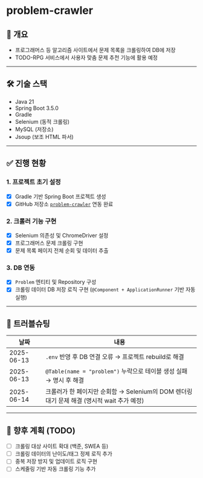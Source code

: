 # problem-crawler

## 📌 개요
- 프로그래머스 등 알고리즘 사이트에서 문제 목록을 크롤링하여 DB에 저장
- TODO-RPG 서비스에서 사용자 맞춤 문제 추천 기능에 활용 예정

---

## 🛠 기술 스택
- Java 21
- Spring Boot 3.5.0
- Gradle
- Selenium (동적 크롤링)
- MySQL (저장소)
- Jsoup (보조 HTML 파서)

---

## ✅ 진행 현황

### 1. 프로젝트 초기 설정
- [x] Gradle 기반 Spring Boot 프로젝트 생성
- [x] GitHub 저장소 [`problem-crawler`](https://github.com/nathan960307/problem-crawler) 연동 완료

### 2. 크롤러 기능 구현
- [x] Selenium 의존성 및 ChromeDriver 설정
- [x] 프로그래머스 문제 크롤링 구현
- [x] 문제 목록 페이지 전체 순회 및 데이터 추출

### 3. DB 연동
- [x] `Problem` 엔티티 및 Repository 구성
- [x] 크롤링 데이터 DB 저장 로직 구현 (`@Component + ApplicationRunner` 기반 자동 실행)

---

## 🐛 트러블슈팅

| 날짜 | 내용 |
|------|------|
| 2025-06-13 | `.env` 반영 후 DB 연결 오류 → 프로젝트 rebuild로 해결 |
| 2025-06-13 | `@Table(name = "problem")` 누락으로 테이블 생성 실패 → 명시 후 해결 |
| 2025-06-14 | 크롤러가 한 페이지만 순회함 → Selenium의 DOM 렌더링 대기 문제 해결 (명시적 wait 추가 예정) |

---

## 💬 향후 계획 (TODO)
- [ ] 크롤링 대상 사이트 확대 (백준, SWEA 등)
- [ ] 크롤링 데이터의 난이도/태그 정제 로직 추가
- [ ] 중복 저장 방지 및 업데이트 로직 구현
- [ ] 스케줄링 기반 자동 크롤링 기능 추가

